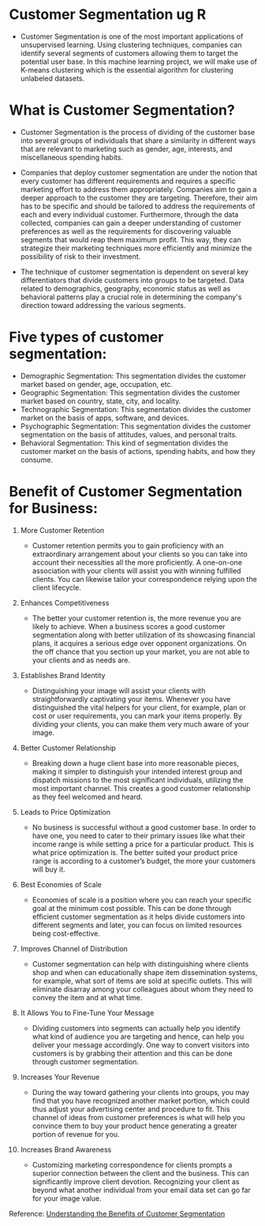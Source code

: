 # Customer Segmentation ug R

- Customer Segmentation is one of the most important applications of unsupervised learning. Using clustering techniques, companies can identify several segments of customers allowing them to target the potential user base. In this machine learning project, we will make use of K-means clustering which is the essential algorithm for clustering unlabeled datasets.

# What is Customer Segmentation?
- Customer Segmentation is the process of dividing of the customer base into several groups of individuals that share a similarity in different ways that are relevant to marketing such as gender, age, interests, and miscellaneous spending habits.

- Companies that deploy customer segmentation are under the notion that every customer has different requirements and requires a specific marketing effort to address them appropriately. Companies aim to gain a deeper approach to the customer they are targeting. Therefore, their aim has to be specific and should be tailored to address the requirements of each and every individual customer. Furthermore, through the data collected, companies can gain a deeper understanding of customer preferences as well as the requirements for discovering valuable segments that would reap them maximum profit. This way, they can strategize their marketing techniques more efficiently and minimize the possibility of risk to their investment.

- The technique of customer segmentation is dependent on several key differentiators that divide customers into groups to be targeted. Data related to demographics, geography, economic status as well as behavioral patterns play a crucial role in determining the company's direction toward addressing the various segments.

# Five types of customer segmentation:

- Demographic Segmentation: This segmentation divides the customer market based on gender, age, occupation, etc.
- Geographic Segmentation: This segmentation divides the customer market based on country, state, city, and locality.
- Technographic Segmentation: This segmentation divides the customer market on the basis of apps, software, and devices.
- Psychographic Segmentation: This segmentation divides the customer segmentation on the basis of attitudes, values, and personal traits.
- Behavioral Segmentation: This kind of segmentation divides the customer market on the basis of actions, spending habits, and how they consume.


# Benefit of Customer Segmentation for Business:
1. More Customer Retention
    - Customer retention permits you to gain proficiency with an extraordinary arrangement about your clients so you can take into account their necessities all the more proficiently.  A one-on-one association with your clients will assist you with winning fulfilled clients. You can likewise tailor your correspondence relying upon the client lifecycle.

2. Enhances Competitiveness
    - The better your customer retention is, the more revenue you are likely to achieve. When a business scores a good customer segmentation along with better utilization of its showcasing financial plans, it acquires a serious edge over opponent organizations. On the off chance that you section up your market, you are not able to your clients and as needs are.

3. Establishes Brand Identity
    - Distinguishing your image will assist your clients with straightforwardly captivating your items. Whenever you have distinguished the vital helpers for your client, for example, plan or cost or user requirements, you can mark your items properly. By dividing your clients, you can make them very much aware of your image.

4. Better Customer Relationship
    - Breaking down a huge client base into more reasonable pieces, making it simpler to distinguish your intended interest group and dispatch missions to the most significant individuals, utilizing the most important channel. This creates a good customer relationship as they feel welcomed and heard.

5. Leads to Price Optimization
    - No business is successful without a good customer base. In order to have one, you need to cater to their primary issues like what their income range is while setting a price for a particular product. This is what price optimization is. The better suited your product price range is according to a customer’s budget, the more your customers will buy it.

6. Best Economies of Scale
    - Economies of scale is a position where you can reach your specific goal at the minimum cost possible. This can be done through efficient customer segmentation as it helps divide customers into different segments and later, you can focus on limited resources being cost-effective.

7. Improves Channel of Distribution
    - Customer segmentation can help with distinguishing where clients shop and when can educationally shape item dissemination systems, for example, what sort of items are sold at specific outlets. This will eliminate disarray among your colleagues about whom they need to convey the item and at what time.

8. It Allows You to Fine-Tune Your Message
    - Dividing customers into segments can actually help you identify what kind of audience you are targeting and hence, can help you deliver your message accordingly. One way to convert visitors into customers is by grabbing their attention and this can be done through customer segmentation.

9. Increases Your Revenue
    - During the way toward gathering your clients into groups, you may find that you have recognized another market portion, which could thus adjust your advertising center and procedure to fit. This channel of ideas from customer preferences is what will help you convince them to buy your product hence generating a greater portion of revenue for you.

10. Increases Brand Awareness
    - Customizing marketing correspondence for clients prompts a superior connection between the client and the business. This can significantly improve client devotion. Recognizing your client as beyond what another individual from your email data set can go far for your image value.


Reference: [Understanding the Benefits of Customer Segmentation](https://bython.com/benefits-of-customer-segmentation/)

